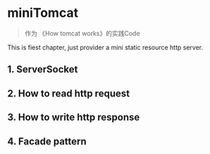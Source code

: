 # miniTomcat
> 作为 《How tomcat works》的实践Code

This is fiest chapter, just provider a mini static resource http server.


## 1. ServerSocket

## 2. How to read http request

## 3. How to write http response

## 4. Facade pattern 
 
